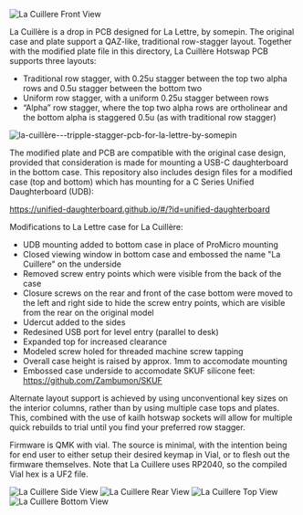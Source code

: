 ![La Cuillere Front View](https://github.com/baconspoon85/la-lettre/assets/101666389/9279e423-1bd3-47c9-81c4-8dfd341255b2)

La Cuillère is a drop in PCB designed for La Lettre, by somepin. The original case and plate support a QAZ-like, traditional row-stagger layout. Together with the modified plate file in this directory, La Cuillère Hotswap PCB supports three layouts:

- Traditional row stagger, with 0.25u stagger between the top two alpha rows and 0.5u stagger between the bottom two
- Uniform row stagger, with a uniform 0.25u stagger between rows
- “Alpha” row stagger, where the top two alpha rows are ortholinear and the bottom alpha is staggered 0.5u (as with traditional row stagger) 

![la-cuillère---tripple-stagger-pcb-for-la-lettre-by-somepin](https://github.com/baconspoon85/la-lettre/assets/101666389/b1477fd8-f8b5-469a-9af2-ac1378ef8482)


The modified plate and PCB are compatible with the original case design, provided that consideration is made for mounting a USB-C daughterboard in the bottom case. This repository also includes design files for a modified case (top and bottom) which has mounting for a C Series Unified Daughterboard (UDB): 

https://unified-daughterboard.github.io/#/?id=unified-daughterboard

Modifications to La Lettre case for La Cuillère:

- UDB mounting added to bottom case in place of ProMicro mounting
- Closed viewing window in bottom case and embossed the name "La Cuillere" on the underside
- Removed screw entry points which were visible from the back of the case
- Closure screws on the rear and front of the case bottom were  moved to the left and right side to hide the screw entry points, 
which are visible from the rear on the original model
- Udercut added to the sides
- Redesined USB port for level entry (parallel to desk)
- Expanded top for increased clearance
- Modeled screw holed for threaded machine screw tapping
- Overall case height is raised by approx. 1mm to accomodate mounting
- Embossed case underside to accomodate SKUF silicone feet:  https://github.com/Zambumon/SKUF

Alternate layout support is achieved by using unconventional key sizes on the interior columns, rather than by using multiple case tops and plates. This, combined with the use of kailh hotswap sockets will allow for multiple quick rebuilds to trial until you find your preferred row stagger. 

Firmware is QMK with vial. The source is minimal, with the intention being for end user to either setup their desired keymap in Vial, or to flesh out the firmware themselves. Note that La Cuillere uses RP2040, so the compiled Vial hex is a UF2 file.

![La Cuillere Side View](https://github.com/baconspoon85/la-lettre/assets/101666389/21a24f49-0cb8-4001-bc11-51fcad0c4aa5)
![La Cuillere Rear View](https://github.com/baconspoon85/la-lettre/assets/101666389/156f1966-f9c4-47dc-bb00-1ddbce6085cc)
![La Cuillere Top View](https://github.com/baconspoon85/la-lettre/assets/101666389/26f11bc4-4842-42f2-9d0c-c75164ac617b)
![La Cuillere Bottom View](https://github.com/baconspoon85/la-lettre/assets/101666389/3ad5f571-cda9-4414-9e9a-12db01a66651)
